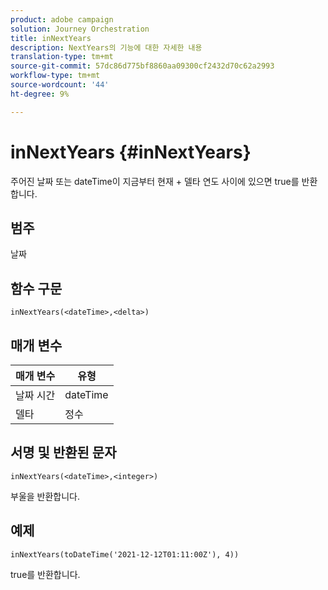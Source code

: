 ```yaml
---
product: adobe campaign
solution: Journey Orchestration
title: inNextYears
description: NextYears의 기능에 대한 자세한 내용
translation-type: tm+mt
source-git-commit: 57dc86d775bf8860aa09300cf2432d70c62a2993
workflow-type: tm+mt
source-wordcount: '44'
ht-degree: 9%

---
```



# inNextYears {#inNextYears}

주어진 날짜 또는 dateTime이 지금부터 현재 + 델타 연도 사이에 있으면 true를 반환합니다.

## 범주

날짜

## 함수 구문

`inNextYears(<dateTime>,<delta>)`

## 매개 변수

| 매개 변수 | 유형 |
|-----------|------------------|
| 날짜 시간 | dateTime |
| 델타 | 정수 |

## 서명 및 반환된 문자

`inNextYears(<dateTime>,<integer>)`

부울을 반환합니다.

## 예제

`inNextYears(toDateTime('2021-12-12T01:11:00Z'), 4))`

true를 반환합니다.
